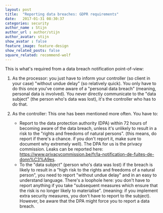 ```yaml
---
layout: post
title:  "Reporting data breaches: GDPR requirements"
date:   2017-01-31 08:30:37
categories: security 
author_name : Stijn
author_url : author/stijn
author_avatar: stijn 
show_avatar : false
feature_image: feature-design
show_related_posts: false
square_related: recommend-wolf
---
```


This is what's required from a data breach notification point-of-view:

1. As the processor: you just have to inform your controller (so client in your case) "without undue delay" (so relatively quick). You only have to do this once you've come aware of a "personal data breach" (meaning, personal data is involved). You never directly communicate to the "data subject" (the person who's data was lost), it's the controller who has to do that.

2. As the controller: This one has been mentioned more often. You have to:
    * Report to the data protection authority (DPA) within 72 hours of becoming aware of the data breach, unless it's unlikely to result in a risk to the "rights and freedoms of natural persons". (this means, do report if there's a chance. if you don't report it, make sure to document why extremely well). The DPA for us is the privacy commission. Leaks can be reported here: https://www.privacycommission.be/fr/la-notification-de-fuites-de-donn%C3%A9es. 
    * To the "data subject" (person who's data was lost) if the breach is likely to result in a "high risk to the rights and freedoms of a natural person", you need to report "without undue delay" and in an easy to understand language. There's a loophole here: you don't have to report anything if you take "subsequent measures which ensure that the risk is no longer likely to materialise". (meaning: if you implement extra security measures, you don't have to report to the subject). However, be aware that the DPA might force you to report a data breach.
